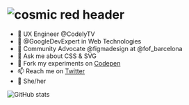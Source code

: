 # ![cosmic red header](https://assets.codepen.io/527512/twitch_cover.jpg?width=1000&height=200&format=auto&fit=cover)


- 🎨 UX Engineer @CodelyTV
- 🔬 @GoogleDevExpert in Web Technologies
- 🥑 Community Advocate @figmadesign at @fof_barcelona
- 💬 Ask me about CSS & SVG
- 🧪 Fork my experiments on [Codepen](https://codepen.io/carmenansio)
- 📫 Reach me on [Twitter](https://twitter.com/carmenansio)
- 🌈 She/her

![GitHub stats](https://github-readme-stats.vercel.app/api?username=carmenansio&count_private=true&show_icons=true&theme=radical)
